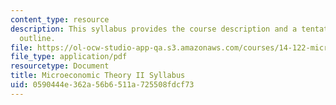```yaml
---
content_type: resource
description: This syllabus provides the course description and a tentative course
  outline.
file: https://ol-ocw-studio-app-qa.s3.amazonaws.com/courses/14-122-microeconomic-theory-ii-fall-2002/0590444e362a56b6511a725508fdcf73_syllabus.pdf
file_type: application/pdf
resourcetype: Document
title: Microeconomic Theory II Syllabus
uid: 0590444e-362a-56b6-511a-725508fdcf73
---
```

